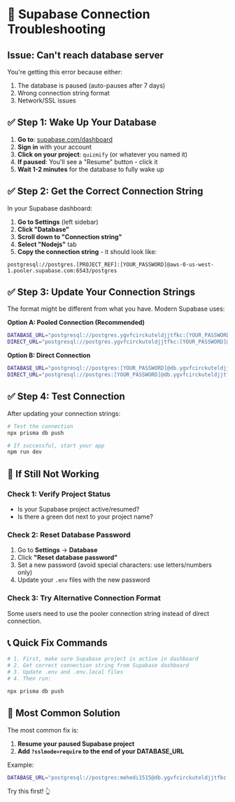 # 🔧 Supabase Connection Troubleshooting

## Issue: Can't reach database server

You're getting this error because either:
1. The database is paused (auto-pauses after 7 days)
2. Wrong connection string format
3. Network/SSL issues

## ✅ **Step 1: Wake Up Your Database**

1. **Go to**: [supabase.com/dashboard](https://supabase.com/dashboard)
2. **Sign in** with your account
3. **Click on your project**: `quizmify` (or whatever you named it)
4. **If paused**: You'll see a "Resume" button - click it
5. **Wait 1-2 minutes** for the database to fully wake up

## ✅ **Step 2: Get the Correct Connection String**

In your Supabase dashboard:

1. **Go to Settings** (left sidebar)
2. **Click "Database"**
3. **Scroll down to "Connection string"**
4. **Select "Nodejs"** tab
5. **Copy the connection string** - it should look like:

```
postgresql://postgres.[PROJECT_REF]:[YOUR_PASSWORD]@aws-0-us-west-1.pooler.supabase.com:6543/postgres
```

## ✅ **Step 3: Update Your Connection Strings**

The format might be different from what you have. Modern Supabase uses:

**Option A: Pooled Connection (Recommended)**
```bash
DATABASE_URL="postgresql://postgres.ygvfcirckuteldjjtfkc:[YOUR_PASSWORD]@aws-0-us-west-1.pooler.supabase.com:6543/postgres"
DIRECT_URL="postgresql://postgres.ygvfcirckuteldjjtfkc:[YOUR_PASSWORD]@aws-0-us-west-1.pooler.supabase.com:5432/postgres"
```

**Option B: Direct Connection**
```bash
DATABASE_URL="postgresql://postgres:[YOUR_PASSWORD]@db.ygvfcirckuteldjjtfkc.supabase.co:5432/postgres?sslmode=require"
DIRECT_URL="postgresql://postgres:[YOUR_PASSWORD]@db.ygvfcirckuteldjjtfkc.supabase.co:5432/postgres?sslmode=require"
```

## ✅ **Step 4: Test Connection**

After updating your connection strings:

```bash
# Test the connection
npx prisma db push

# If successful, start your app
npm run dev
```

## 🚨 **If Still Not Working**

### Check 1: Verify Project Status
- Is your Supabase project active/resumed?
- Is there a green dot next to your project name?

### Check 2: Reset Database Password
1. Go to **Settings** → **Database**
2. Click **"Reset database password"**
3. Set a new password (avoid special characters: use letters/numbers only)
4. Update your `.env` files with the new password

### Check 3: Try Alternative Connection Format
Some users need to use the pooler connection string instead of direct connection.

## 📞 **Quick Fix Commands**

```bash
# 1. First, make sure Supabase project is active in dashboard
# 2. Get correct connection string from Supabase dashboard
# 3. Update .env and .env.local files
# 4. Then run:

npx prisma db push
```

## 🎯 **Most Common Solution**

The most common fix is:
1. **Resume your paused Supabase project**
2. **Add `?sslmode=require` to the end of your DATABASE_URL**

Example:
```bash
DATABASE_URL="postgresql://postgres:mehedi1515@db.ygvfcirckuteldjjtfkc.supabase.co:5432/postgres?sslmode=require"
```

Try this first! 👆
